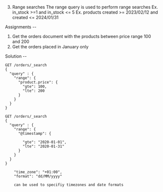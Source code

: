 3. Range searches
    The range query is used to perform range searches
    Ex. in_stock >=1 and in_stock <= 5
    Ex. products created >= 2023/02/12 and created <= 2024/01/31

Assignments --

1. Get the orders document with the products between price range 100 and 200 
2. Get the orders placed in January only


Solution --

```
GET /orders/_search
{
  "query" : {
    "range": {
      "product.price": {
        "gte": 100,
        "lte": 200
      }
    }
  }
}
```

```
GET /orders/_search
{
  "query" : {
    "range": {
      "@timestamp": {

        "gte": "2020-01-01",
        "lte": "2020-01-31"
      }
    }
  }
}

```

        "time_zone": "+01:00",
        "format": "dd/MM/yyyy"

        can be used to specifiy timezones and date formats
